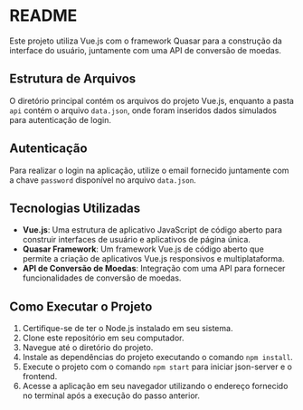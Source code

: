 # README

Este projeto utiliza Vue.js com o framework Quasar para a construção da interface do usuário, juntamente com uma API de conversão de moedas.

## Estrutura de Arquivos

O diretório principal contém os arquivos do projeto Vue.js, enquanto a pasta `api` contém o arquivo `data.json`, onde foram inseridos dados simulados para autenticação de login.

## Autenticação

Para realizar o login na aplicação, utilize o email fornecido juntamente com a chave `password` disponível no arquivo `data.json`.

## Tecnologias Utilizadas

- **Vue.js**: Uma estrutura de aplicativo JavaScript de código aberto para construir interfaces de usuário e aplicativos de página única.
- **Quasar Framework**: Um framework Vue.js de código aberto que permite a criação de aplicativos Vue.js responsivos e multiplataforma.
- **API de Conversão de Moedas**: Integração com uma API para fornecer funcionalidades de conversão de moedas.

## Como Executar o Projeto

1. Certifique-se de ter o Node.js instalado em seu sistema.
2. Clone este repositório em seu computador.
3. Navegue até o diretório do projeto.
4. Instale as dependências do projeto executando o comando `npm install`.
5. Execute o projeto com o comando `npm start` para iniciar json-server e o frontend.
6. Acesse a aplicação em seu navegador utilizando o endereço fornecido no terminal após a execução do passo anterior.
